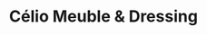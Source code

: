 ---
title: "Célio Meuble & Dressing"
url: /pontault-combault/celio-meuble-et-dressing/
shop: meubles
---